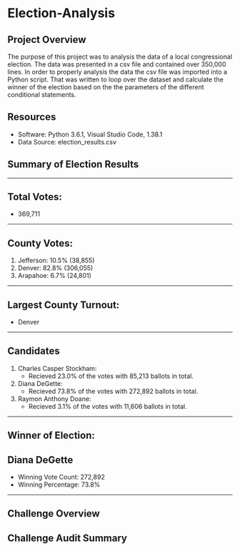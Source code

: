 # Election-Analysis

## Project Overview

The purpose of this project was to analysis the data of a local congressional election. The data was presented in a csv file and contained over 350,000 lines. In order to properly analysis the data the csv file was imported into a Python script. That was written to loop over the dataset and calculate the winner of the election based on the the parameters of the different conditional statements. 


## Resources
- Software: Python 3.6.1, Visual Studio Code, 1.38.1
- Data Source: election_results.csv

## Summary of Election Results
  
-------------------------
 ## Total Votes: 
  - 369,711
-------------------------

 ## County Votes:
 1. Jefferson: 10.5% (38,855)
 2. Denver: 82.8% (306,055)
 3. Arapahoe: 6.7% (24,801)
----------------------
## Largest County Turnout:
   - Denver
----------------------
## Candidates
 1. Charles Casper Stockham: 
    - Recieved 23.0% of the votes with 85,213 ballots in total.
 2. Diana DeGette:
    - Recieved 73.8% of the votes with 272,892 ballots in total.
 3. Raymon Anthony Doane: 
    - Recieved 3.1% of the votes with 11,606 ballots in total.
-------------------------

## Winner of Election:  
## Diana DeGette

- Winning Vote Count: 272,892
- Winning Percentage: 73.8%
-------------------------

## Challenge Overview

## Challenge Audit Summary



